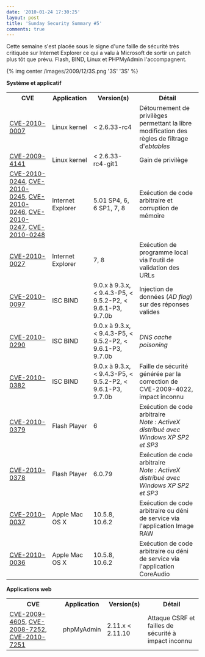 ```yaml
---
date: '2010-01-24 17:30:25'
layout: post
title: 'Sunday Security Summary #5'
comments: true
---
```


Cette semaine s'est placée sous le signe d'une faille de sécurité très critiquée sur Internet Explorer ce qui a valu à Microsoft de sortir un patch plus tôt que prévu. Flash, BIND, Linux et PHPMyAdmin l'accompagnent.

{% img center /images/2009/12/3S.png '3S' '3S' %}

**Système et applicatif**

<table class="post">
 <tr>
  <th>CVE</th>
  <th>Application</th>
  <th>Version(s)</th>
  <th>Détail</th>
 </tr>
 <tr>
  <td><a href="http://web.nvd.nist.gov/view/vuln/detail?vulnId=CVE-2010-0007">CVE-2010-0007</a></td>
  <td>Linux kernel</td>
  <td>&lt; 2.6.33-rc4</td>
  <td>Détournement de privilèges permettant la libre modification des règles de filtrage d'<em>ebtables</em></td>
 </tr>
 <tr>
  <td><a href="http://web.nvd.nist.gov/view/vuln/detail?vulnId=CVE-2009-4141">CVE-2009-4141</a></td>
  <td>Linux kernel</td>
  <td>&lt; 2.6.33-rc4-git1</td>
  <td>Gain de privilège</td>
 </tr>
 <tr>
  <td><a href="http://web.nvd.nist.gov/view/vuln/detail?vulnId=CVE-2010-0244">CVE-2010-0244</a>, <a href="http://web.nvd.nist.gov/view/vuln/detail?vulnId=CVE-2010-0245">CVE-2010-0245</a>, <a href="http://web.nvd.nist.gov/view/vuln/detail?vulnId=CVE-2010-0246">CVE-2010-0246</a>, <a href="http://web.nvd.nist.gov/view/vuln/detail?vulnId=CVE-2010-0247">CVE-2010-0247</a>, <a href="http://web.nvd.nist.gov/view/vuln/detail?vulnId=CVE-2010-0248">CVE-2010-0248</a></td>
  <td>Internet Explorer</td>
  <td>5.01 SP4, 6, 6 SP1, 7, 8</td>
  <td>Exécution de code arbitraire et corruption de mémoire</td>
 </tr>
 <tr>
  <td><a href="http://web.nvd.nist.gov/view/vuln/detail?vulnId=CVE-2010-0027">CVE-2010-0027</a></td>
  <td>Internet Explorer</td>
  <td>7, 8</td>
  <td>Exécution de programme local via l'outil de validation des URLs</td>
 </tr>
 <tr>
  <td><a href="http://web.nvd.nist.gov/view/vuln/detail?vulnId=CVE-2010-0097">CVE-2010-0097</a></td>
  <td>ISC BIND</td>
  <td>9.0.x à 9.3.x, &lt; 9.4.3-P5, &lt; 9.5.2-P2, &lt; 9.6.1-P3, 9.7.0b</td>
  <td>Injection de données (<em>AD flag</em>) sur des réponses valides</td>
 </tr>
 <tr>
  <td><a href="http://web.nvd.nist.gov/view/vuln/detail?vulnId=CVE-2010-0290">CVE-2010-0290</a></td>
  <td>ISC BIND</td>
  <td>9.0.x à 9.3.x, &lt; 9.4.3-P5, &lt; 9.5.2-P2, &lt; 9.6.1-P3, 9.7.0b</td>
  <td><em>DNS cache poisoning</em></td>
 </tr>
 <tr>
  <td><a href="http://web.nvd.nist.gov/view/vuln/detail?vulnId=CVE-2010-0382">CVE-2010-0382</a></td>
  <td>ISC BIND</td>
  <td>9.0.x à 9.3.x, &lt; 9.4.3-P5, &lt; 9.5.2-P2, &lt; 9.6.1-P3, 9.7.0b</td>
  <td>Faille de sécurité générée par la correction de CVE-2009-4022, impact inconnu</td>
 </tr>
 <tr>
  <td><a href="http://web.nvd.nist.gov/view/vuln/detail?vulnId=CVE-2010-0379">CVE-2010-0379</a></td>
  <td>Flash Player</td>
  <td>6</td>
  <td>Exécution de code arbitraire <br /><em>Note : ActiveX distribué avec Windows XP SP2 et SP3</em></td>
 </tr>
 <tr>
  <td><a href="http://web.nvd.nist.gov/view/vuln/detail?vulnId=CVE-2010-0378">CVE-2010-0378</a></td>
  <td>Flash Player</td>
  <td>6.0.79</td>
  <td>Exécution de code arbitraire <br /><em>Note : ActiveX distribué avec Windows XP SP2 et SP3</em></td>
 </tr>
 <tr>
  <td><a href="http://web.nvd.nist.gov/view/vuln/detail?vulnId=CVE-2010-0037">CVE-2010-0037</a></td>
  <td>Apple Mac OS X</td>
  <td>10.5.8, 10.6.2</td>
  <td>Exécution de code arbitraire ou déni de service via l'application Image RAW</td>
 </tr>
 <tr>
  <td><a href="http://web.nvd.nist.gov/view/vuln/detail?vulnId=CVE-2010-0036">CVE-2010-0036</a></td>
  <td>Apple Mac OS X</td>
  <td>10.5.8, 10.6.2</td>
  <td>Exécution de code arbitraire ou déni de service via l'application CoreAudio</td>
 </tr>
</table>

**Applications web**

<table class="post">
 <tr>
  <th>CVE</th>
  <th>Application</th>
  <th>Version(s)</th>
  <th>Détail</th>
 </tr>
 <tr>
  <td><a href="http://web.nvd.nist.gov/view/vuln/detail?vulnId=CVE-2009-4605">CVE-2009-4605</a>, <a href="http://web.nvd.nist.gov/view/vuln/detail?vulnId=CVE-2008-7252">CVE-2008-7252</a>, <a href="http://web.nvd.nist.gov/view/vuln/detail?vulnId=CVE-2008-7251">CVE-2010-7251</a></td>
  <td>phpMyAdmin</td>
  <td>2.11.x &lt; 2.11.10</td>
  <td>Attaque CSRF et failles de sécurité à impact inconnu</td>
 </tr>
</table>
